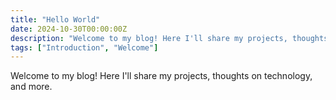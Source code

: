 ```yaml
---
title: "Hello World"
date: 2024-10-30T00:00:00Z
description: "Welcome to my blog! Here I'll share my projects, thoughts on technology, and more."
tags: ["Introduction", "Welcome"]
---
```


Welcome to my blog! Here I'll share my projects, thoughts on technology, and more.
